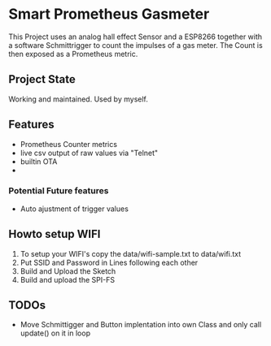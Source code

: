 # Smart Prometheus Gasmeter
This Project uses an analog hall effect Sensor and a ESP8266 together with a software Schmittrigger to count the impulses of a gas meter.
The Count is then exposed as a Prometheus metric.

## Project State
Working and maintained. Used by myself.

## Features
- Prometheus Counter metrics
- live csv output of raw values via "Telnet"
- builtin OTA
- 

### Potential Future features
- Auto ajustment of trigger values

## Howto setup WIFI
1) To setup your WIFI's copy the data/wifi-sample.txt to data/wifi.txt 
2) Put SSID and Password in Lines following each other
3) Build and Upload the Sketch
4) Build and upload the SPI-FS

## TODOs
- Move Schmittigger and Button implentation into own Class and only call update() on it in loop
